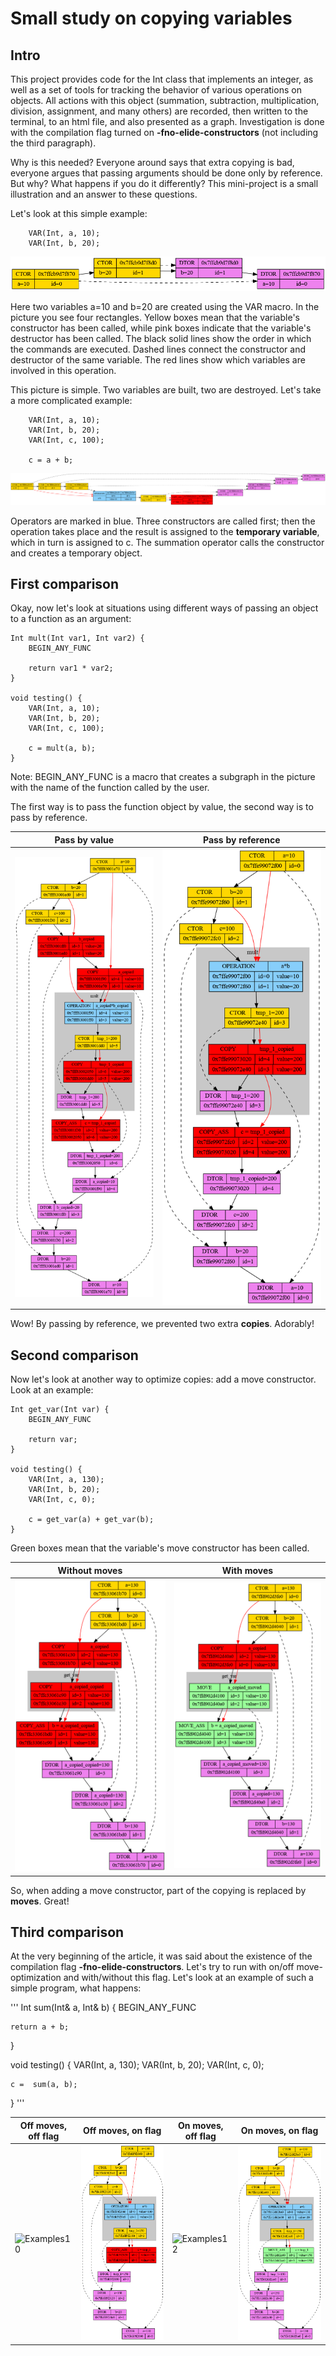 
# Small study on copying variables 

## Intro
This project provides code for the Int class that implements an integer, as well as a set of tools for tracking the behavior of various operations on objects. All actions with this object (summation, subtraction, multiplication, division, assignment, and many others) are recorded, then written to the terminal, to an html file, and also presented as a graph. Investigation is done with the compilation flag turned on **-fno-elide-constructors** (not including the third paragraph).

Why is this needed? Everyone around says that extra copying is bad, everyone argues that passing arguments should be done only by reference. But why? What happens if you do it differently? This mini-project is a small illustration and an answer to these questions. 

Let's look at this simple example: 
```
	VAR(Int, a, 10);
	VAR(Int, b, 20);
```
![Examples1](https://github.com/x-ENIAC/MIPT_projects_4_sem/blob/master/Dumping_int/Examples/picture1.png)

Here two variables a=10 and b=20 are created using the VAR macro. In the picture you see four rectangles. Yellow boxes mean that the variable's constructor has been called, while pink boxes indicate that the variable's destructor has been called. The black solid lines show the order in which the commands are executed. Dashed lines connect the constructor and destructor of the same variable. The red lines show which variables are involved in this operation. 

This picture is simple. Two variables are built, two are destroyed. Let's take a more complicated example:
```
	VAR(Int, a, 10);
	VAR(Int, b, 20);
	VAR(Int, c, 100);

	c = a + b;
```
![Examples2](https://github.com/x-ENIAC/MIPT_projects_4_sem/blob/master/Dumping_int/Examples/picture2.png)

Operators are marked in blue. Three constructors are called first; then the operation takes place and the result is assigned to the **temporary variable**, which in turn is assigned to c. The summation operator calls the constructor and creates a temporary object.

## First comparison
Okay, now let's look at situations using different ways of passing an object to a function as an argument:

```
Int mult(Int var1, Int var2) {
	BEGIN_ANY_FUNC
	
	return var1 * var2;
}

void testing() {
	VAR(Int, a, 10);
	VAR(Int, b, 20);
	VAR(Int, c, 100);

	c = mult(a, b);
}
```
Note: BEGIN_ANY_FUNC is a macro that creates a subgraph in the picture with the name of the function called by the user.

The first way is to pass the function object by value, the second way is to pass by reference.

| Pass by value | Pass by reference  |
|----------------|:---------:|
| ![Examples3](https://github.com/x-ENIAC/MIPT_projects_4_sem/blob/master/Dumping_int/Examples/picture3.png) | ![Examples4](https://github.com/x-ENIAC/MIPT_projects_4_sem/blob/master/Dumping_int/Examples/picture4.png) |

Wow! By passing by reference, we prevented two extra **copies**. Adorably!

## Second comparison
Now let's look at another way to optimize copies: add a move constructor. Look at an example:

```
Int get_var(Int var) {
	BEGIN_ANY_FUNC
	
	return var;
}

void testing() {
	VAR(Int, a, 130);
	VAR(Int, b, 20);
	VAR(Int, c, 0);

	c = get_var(a) + get_var(b);
}
```

Green boxes mean that the variable's move constructor has been called.

| Without moves | With moves  |
|----------------|:---------:|
| ![Examples7](https://github.com/x-ENIAC/MIPT_projects_4_sem/blob/master/Dumping_int/Examples/picture7.png) | ![Examples6](https://github.com/x-ENIAC/MIPT_projects_4_sem/blob/master/Dumping_int/Examples/picture6.png) |

So, when adding a move constructor, part of the copying is replaced by **moves**. Great! 

## Third comparison
At the very beginning of the article, it was said about the existence of the compilation flag **-fno-elide-constructors**. Let's try to run with on/off move-optimization and with/without this flag. Let's look at an example of such a simple program, what happens:

'''
Int sum(Int& a, Int& b) {
	BEGIN_ANY_FUNC

	return a + b;
}

void testing() {
	VAR(Int, a, 130);
	VAR(Int, b, 20);
	VAR(Int, c, 0);

	c =  sum(a, b);
}
'''

| Off moves, off flag | Off moves, on flag  | On moves, off flag | On moves, on flag |
|----------------|:---------:|----------------|-------------|
| ![Examples10](https://github.com/x-ENIAC/MIPT_projects_4_sem/blob/master/Dumping_int/Examples/no-elide-no-moves.png) | ![Examples11](https://github.com/x-ENIAC/MIPT_projects_4_sem/blob/master/Dumping_int/Examples/elide-no-moves.png)  | ![Examples12](https://github.com/x-ENIAC/MIPT_projects_4_sem/blob/master/Dumping_int/Examples/no-elide-with-moves.png) | ![Examples13](https://github.com/x-ENIAC/MIPT_projects_4_sem/blob/master/Dumping_int/Examples/elide-with-moves.png) |

